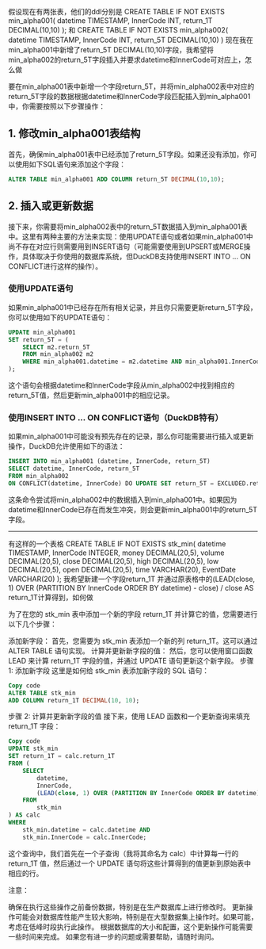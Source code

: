假设现在有两张表，他们的ddl分别是
CREATE TABLE IF NOT EXISTS min_alpha001(
    datetime TIMESTAMP,
    InnerCode INT,
    return_1T DECIMAL(10,10)
);
和
CREATE TABLE IF NOT EXISTS min_alpha002(
    datetime TIMESTAMP,
    InnerCode INT,
    return_5T DECIMAL(10,10)
)
现在我在min_alpha001中新增了return_5T DECIMAL(10,10)字段，我希望将min_alpha002的return_5T字段插入并要求datetime和InnerCode可对应上，怎么做

要在min_alpha001表中新增一个字段return_5T，并将min_alpha002表中对应的return_5T字段的数据根据datetime和InnerCode字段匹配插入到min_alpha001中，你需要按照以下步骤操作：


## 1. 修改min_alpha001表结构
首先，确保min_alpha001表中已经添加了return_5T字段。如果还没有添加，你可以使用如下SQL语句来添加这个字段：
```sql
ALTER TABLE min_alpha001 ADD COLUMN return_5T DECIMAL(10,10);
```
## 2. 插入或更新数据
接下来，你需要将min_alpha002表中的return_5T数据插入到min_alpha001表中。这里有两种主要的方法来实现：使用UPDATE语句或者如果min_alpha001中尚不存在对应行则需要用到INSERT语句（可能需要使用到UPSERT或MERGE操作，具体取决于你使用的数据库系统，但DuckDB支持使用INSERT INTO ... ON CONFLICT进行这样的操作）。

### 使用UPDATE语句
如果min_alpha001中已经存在所有相关记录，并且你只需要更新return_5T字段，你可以使用如下的UPDATE语句：

```sql
UPDATE min_alpha001
SET return_5T = (
    SELECT m2.return_5T
    FROM min_alpha002 m2
    WHERE min_alpha001.datetime = m2.datetime AND min_alpha001.InnerCode = m2.InnerCode
);
```
这个语句会根据datetime和InnerCode字段从min_alpha002中找到相应的return_5T值，然后更新min_alpha001中的相应记录。

### 使用INSERT INTO ... ON CONFLICT语句（DuckDB特有）
如果min_alpha001中可能没有预先存在的记录，那么你可能需要进行插入或更新操作，DuckDB允许使用如下的语法：
```sql
INSERT INTO min_alpha001 (datetime, InnerCode, return_5T)
SELECT datetime, InnerCode, return_5T
FROM min_alpha002
ON CONFLICT(datetime, InnerCode) DO UPDATE SET return_5T = EXCLUDED.return_5T;
```
这条命令尝试将min_alpha002中的数据插入到min_alpha001中。如果因为datetime和InnerCode已存在而发生冲突，则会更新min_alpha001中的return_5T字段。





--------------------------------------------
有这样的一个表格
CREATE TABLE IF NOT EXISTS stk_min(
    datetime TIMESTAMP,
    InnerCode INTEGER,
    money DECIMAL(20,5),
    volume DECIMAL(20,5),
    close DECIMAL(20,5),
    high DECIMAL(20,5),
    low DECIMAL(20,5),
    open DECIMAL(20,5),
    time VARCHAR(20),
    EventDate VARCHAR(20)
);
我希望新建一个字段return_1T
并通过原表格中的(LEAD(close, 1) OVER (PARTITION BY InnerCode ORDER BY datetime) - close) / close AS return_1T计算得到，如何做


为了在您的 stk_min 表中添加一个新的字段 return_1T 并计算它的值，您需要进行以下几个步骤：

添加新字段：
首先，您需要为 stk_min 表添加一个新的列 return_1T。这可以通过 ALTER TABLE 语句实现。
计算并更新新字段的值：
然后，您可以使用窗口函数 LEAD 来计算 return_1T 字段的值，并通过 UPDATE 语句更新这个新字段。
步骤 1: 添加新字段
这里是如何给 stk_min 表添加新字段的 SQL 语句：

```sql
Copy code
ALTER TABLE stk_min
ADD COLUMN return_1T DECIMAL(10, 10);
```
步骤 2: 计算并更新新字段的值
接下来，使用 LEAD 函数和一个更新查询来填充 return_1T 字段：

```sql
Copy code
UPDATE stk_min
SET return_1T = calc.return_1T
FROM (
    SELECT
        datetime,
        InnerCode,
        (LEAD(close, 1) OVER (PARTITION BY InnerCode ORDER BY datetime) - close) / close AS return_1T
    FROM 
        stk_min
) AS calc
WHERE
    stk_min.datetime = calc.datetime AND
    stk_min.InnerCode = calc.InnerCode;
```
这个查询中，我们首先在一个子查询（我将其命名为 calc）中计算每一行的 return_1T 值，然后通过一个 UPDATE 语句将这些计算得到的值更新到原始表中相应的行。

注意：

确保在执行这些操作之前备份数据，特别是在生产数据库上进行修改时。
更新操作可能会对数据库性能产生较大影响，特别是在大型数据集上操作时。如果可能，考虑在低峰时段执行此操作。
根据数据库的大小和配置，这个更新操作可能需要一些时间来完成。
如果您有进一步的问题或需要帮助，请随时询问。
